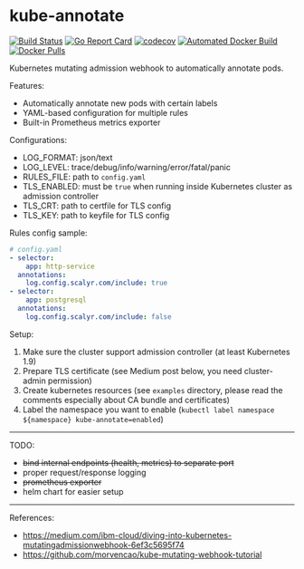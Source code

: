 # kube-annotate

[![Build Status](https://travis-ci.org/chickenzord/kube-annotate.svg?branch=master)](https://travis-ci.org/chickenzord/kube-annotate)
[![Go Report Card](https://goreportcard.com/badge/github.com/chickenzord/kube-annotate)](https://goreportcard.com/report/github.com/chickenzord/kube-annotate)
[![codecov](https://codecov.io/gh/chickenzord/kube-annotate/branch/master/graph/badge.svg)](https://codecov.io/gh/chickenzord/kube-annotate)
[![Automated Docker Build](https://img.shields.io/docker/automated/chickenzord/kube-annotate.svg)](https://hub.docker.com/r/chickenzord/kube-annotate/) 
[![Docker Pulls](https://img.shields.io/docker/pulls/chickenzord/kube-annotate.svg)](https://hub.docker.com/r/chickenzord/kube-annotate/)

Kubernetes mutating admission webhook to automatically annotate pods.

Features:
- Automatically annotate new pods with certain labels
- YAML-based configuration for multiple rules
- Built-in Prometheus metrics exporter

Configurations:

- LOG_FORMAT: json/text
- LOG_LEVEL: trace/debug/info/warning/error/fatal/panic
- RULES_FILE: path to `config.yaml`
- TLS_ENABLED: must be `true` when running inside Kubernetes cluster as admission controller
- TLS_CRT: path to certfile for TLS config 
- TLS_KEY: path to keyfile for TLS config

Rules config sample:

```yaml
# config.yaml
- selector:
    app: http-service
  annotations:
    log.config.scalyr.com/include: true
- selector:
    app: postgresql
  annotations:
    log.config.scalyr.com/include: false
```

Setup:

1. Make sure the cluster support admission controller (at least Kubernetes 1.9)
2. Prepare TLS certificate (see Medium post below, you need cluster-admin permission)
3. Create kubernetes resources (see `examples` directory, please read the comments especially about CA bundle and certificates)
4. Label the namespace you want to enable (`kubectl label namespace ${namespace} kube-annotate=enabled`)

---

TODO:
- ~~bind internal endpoints (health, metrics) to separate port~~
- proper request/response logging
- ~~prometheus exporter~~
- helm chart for easier setup

---
References: 
- https://medium.com/ibm-cloud/diving-into-kubernetes-mutatingadmissionwebhook-6ef3c5695f74
- https://github.com/morvencao/kube-mutating-webhook-tutorial